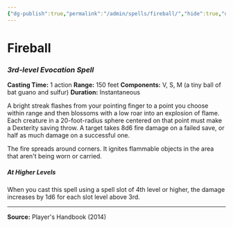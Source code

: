 ```yaml
---
{"dg-publish":true,"permalink":"/admin/spells/fireball/","hide":true,"updated":"2025-08-05T19:49:54.542+01:00"}
---
```


# Fireball
### *3rd-level Evocation Spell*
**Casting Time:** 1 action
**Range:** 150 feet
**Components:** V, S, M (a tiny ball of bat guano and sulfur)
**Duration:** Instantaneous

A bright streak flashes from your pointing finger to a point you choose within range and then blossoms with a low roar into an explosion of flame. Each creature in a 20-foot-radius sphere centered on that point must make a Dexterity saving throw. A target takes 8d6 fire damage on a failed save, or half as much damage on a successful one.

The fire spreads around corners. It ignites flammable objects in the area that aren't being worn or carried.

##### At Higher Levels
When you cast this spell using a spell slot of 4th level or higher, the damage increases by 1d6 for each slot level above 3rd.

---
**Source:** Player's Handbook (2014)
